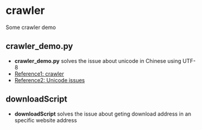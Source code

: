 # crawler
Some crawler demo

## crawler_demo.py
- **crawler_demo.py** solves the issue about unicode in Chinese using UTF-8
- [Reference1: crawler](https://blog.csdn.net/Bo_wen_/article/details/50868339)
- [Reference2: Unicode issues](https://blog.csdn.net/richard__ting/article/details/81346750)

## downloadScript
- **downloadScript** solves the issue about geting download address in an specific website address
